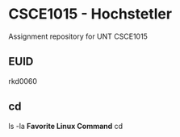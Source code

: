# CSCE1015 - Hochstetler
Assignment repository for UNT CSCE1015
## EUID
rkd0060
## cd
ls -la
**Favorite Linux Command**
cd
